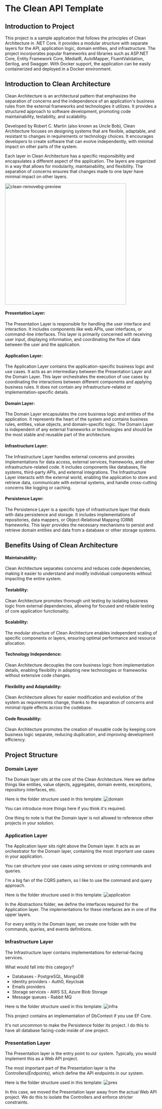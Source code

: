 # The Clean API Template 

## Introduction to Project
This project is a sample application that follows the principles of Clean Architecture in .NET Core. It provides a modular structure with separate layers for the API, application logic, domain entities, and infrastructure. The project incorporates popular frameworks and libraries such as ASP.NET Core, Entity Framework Core, MediatR, AutoMapper, FluentValidation, Serilog, and Swagger. With Docker support, the application can be easily containerized and deployed in a Docker environment.

## Introduction to Clean Architecture
Clean Architecture is an architectural pattern that emphasizes the separation of concerns and the independence of an application's business rules from the external frameworks and technologies it utilizes. It provides a structured approach to software development, promoting code maintainability, testability, and scalability.

Developed by Robert C. Martin (also known as Uncle Bob), Clean Architecture focuses on designing systems that are flexible, adaptable, and resistant to changes in requirements or technology choices. It encourages developers to create software that can evolve independently, with minimal impact on other parts of the system.

Each layer in Clean Architecture has a specific responsibility and encapsulates a different aspect of the application. The layers are organized in a way that allows for modularity, maintainability, and flexibility. The separation of concerns ensures that changes made to one layer have minimal impact on other layers.

<img width="400" alt="clean-removebg-preview" src="https://github.com/edinSahbaz/clean-api-template/assets/47791892/5d3afb3b-042e-417f-a7fd-75f6647d5118">

#### Presentation Layer:
The Presentation Layer is responsible for handling the user interface and interaction. It includes components like web APIs, user interfaces, or command-line interfaces. This layer is primarily concerned with receiving user input, displaying information, and coordinating the flow of data between the user and the application.

#### Application Layer:
The Application Layer contains the application-specific business logic and use cases. It acts as an intermediary between the Presentation Layer and the Domain Layer. This layer orchestrates the execution of use cases by coordinating the interactions between different components and applying business rules. It does not contain any infrastructure-related or implementation-specific details.

#### Domain Layer:
The Domain Layer encapsulates the core business logic and entities of the application. It represents the heart of the system and contains business rules, entities, value objects, and domain-specific logic. The Domain Layer is independent of any external frameworks or technologies and should be the most stable and reusable part of the architecture.

#### Infrastructure Layer:
The Infrastructure Layer handles external concerns and provides implementations for data access, external services, frameworks, and other infrastructure-related code. It includes components like databases, file systems, third-party APIs, and external integrations. The Infrastructure Layer interacts with the external world, enabling the application to store and retrieve data, communicate with external systems, and handle cross-cutting concerns like logging or caching.

#### Persistence Layer:
The Persistence Layer is a specific type of infrastructure layer that deals with data persistence and storage. It includes implementations of repositories, data mappers, or Object-Relational Mapping (ORM) frameworks. This layer provides the necessary mechanisms to persist and retrieve domain entities and data from a database or other storage systems.

## Benefits Using of Clean Architecture
#### Maintainability: 
Clean Architecture separates concerns and reduces code dependencies, making it easier to understand and modify individual components without impacting the entire system.

#### Testability: 
Clean Architecture promotes thorough unit testing by isolating business logic from external dependencies, allowing for focused and reliable testing of core application functionality.

#### Scalability: 
The modular structure of Clean Architecture enables independent scaling of specific components or layers, ensuring optimal performance and resource allocation.

#### Technology Independence: 
Clean Architecture decouples the core business logic from implementation details, enabling flexibility in adopting new technologies or frameworks without extensive code changes.

#### Flexibility and Adaptability:
Clean Architecture allows for easier modification and evolution of the system as requirements change, thanks to the separation of concerns and minimal ripple effects across the codebase.

#### Code Reusability: 
Clean Architecture promotes the creation of reusable code by keeping core business logic separate, reducing duplication, and improving development efficiency.

## Project Structure
### Domain Layer
The Domain layer sits at the core of the Clean Architecture. Here we define things like entities, value objects, aggregates, domain events, exceptions, repository interfaces, etc.

Here is the folder structure used in this template:
![domain](https://github.com/edinSahbaz/clean-api-template/assets/47791892/974e150d-d9c4-4ed1-967a-ab557092e019)

You can introduce more things here if you think it's required.

One thing to note is that the Domain layer is not allowed to reference other projects in your solution.

### Application Layer
The Application layer sits right above the Domain layer. It acts as an orchestrator for the Domain layer, containing the most important use cases in your application.

You can structure your use cases using services or using commands and queries.

I'm a big fan of the CQRS pattern, so I like to use the command and query approach.

Here is the folder structure used in this template:
![application](https://github.com/edinSahbaz/clean-api-template/assets/47791892/7c4d102f-5b00-442b-b710-a8af6f2a4402)

In the Abstractions folder, we define the interfaces required for the Application layer. The implementations for these interfaces are in one of the upper layers.

For every entity in the Domain layer, we create one folder with the commands, queries, and events definitions.

### Infrastructure Layer
The Infrastructure layer contains implementations for external-facing services.

What would fall into this category?

* Databases - PostgreSQL, MongoDB
* Identity providers - Auth0, Keycloak
* Emails providers
* Storage services - AWS S3, Azure Blob Storage
* Message queues - Rabbit MQ
  
Here is the folder structure used in this template:
![infra](https://github.com/edinSahbaz/clean-api-template/assets/47791892/db57066b-91ea-4560-8295-aa945d59fea6)

This project contains an implementation of DbContext if you use EF Core.

It's not uncommon to make the Persistence folder its project. I do this to have all database facing-code inside of one project.

### Presentation Layer
The Presentation layer is the entry point to our system. Typically, you would implement this as a Web API project.

The most important part of the Presentation layer is the Controllers(Endpoints), which define the API endpoints in our system.

Here is the folder structure used in this template:
![pres](https://github.com/edinSahbaz/clean-api-template/assets/47791892/796222c9-e092-48ea-b263-a2cb80edfde2)

In this case, we moved the Presentation layer away from the actual Web API project. We do this to isolate the Controllers and enforce stricter constraints.

